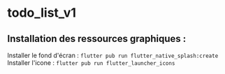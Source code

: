 # todo_list_v1

## Installation des ressources graphiques :

Installer le fond d'écran : `flutter pub run flutter_native_splash:create`<br>
Installer l'icone : `flutter pub run flutter_launcher_icons`